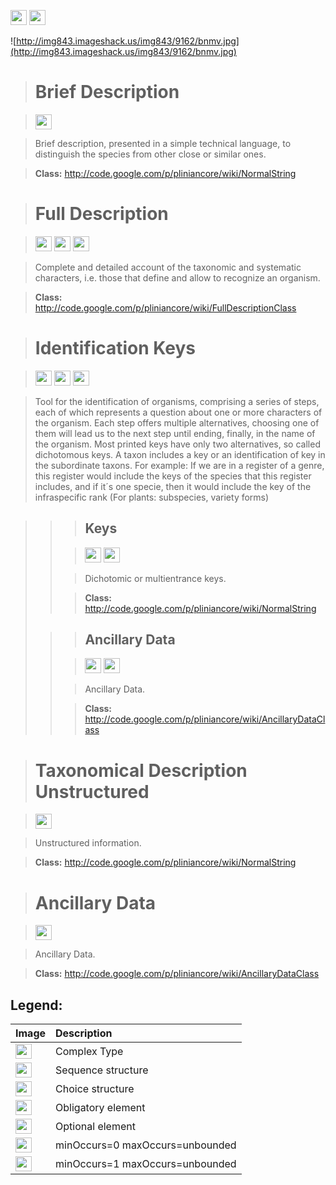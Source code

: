 <img src='http://imageshack.us/a/img16/5397/multipleg.jpg' width='26' height='24' /> <img src='http://img6.imageshack.us/img6/1315/sequencej.jpg' width='26' height='24' />


![http://img843.imageshack.us/img843/9162/bnmv.jpg](http://img843.imageshack.us/img843/9162/bnmv.jpg)




> # Brief Description #

> <img src='http://img585.imageshack.us/img585/4808/optional.jpg' width='26' height='24' />

> Brief description, presented in a simple technical language, to distinguish the species from other close or similar ones.

> <b>Class:</b> http://code.google.com/p/pliniancore/wiki/NormalString

> # Full Description #

> <img src='http://img585.imageshack.us/img585/4808/optional.jpg' width='26' height='24' /> <img src='http://imageshack.us/a/img16/5397/multipleg.jpg' width='26' height='24' /> <img src='http://img266.imageshack.us/img266/2791/choice.jpg' width='26' height='24' />

> Complete and detailed account of the taxonomic and systematic characters, i.e. those that define and allow to recognize an organism.

> <b>Class:</b> http://code.google.com/p/pliniancore/wiki/FullDescriptionClass

> # Identification Keys #

> <img src='http://img585.imageshack.us/img585/4808/optional.jpg' width='26' height='24' /> <img src='http://imageshack.us/a/img16/5397/multipleg.jpg' width='26' height='24' /> <img src='http://img6.imageshack.us/img6/1315/sequencej.jpg' width='26' height='24' />

> Tool for the identification of organisms, comprising a series of steps, each of which represents a question about one or more characters of the organism. Each step offers multiple alternatives, choosing one of them will lead us to the next step until ending, finally, in the name of the organism. Most printed keys have only two alternatives, so called dichotomous keys.                                                      A taxon includes a key or an identification of key  in the subordinate taxons.
> For example:
> If we are in a register of a genre, this register would include the keys of the species that this register includes, and if it´s one specie, then it would include the key of the infraspecific rank (For plants: subspecies, variety forms)

<blockquote><blockquote>
<blockquote><h2>Keys</h2></blockquote>

<blockquote><img src='http://img585.imageshack.us/img585/4808/optional.jpg' width='26' height='24' /> <img src='http://img198.imageshack.us/img198/6134/unoinfinito.jpg' width='26' height='24' /></blockquote>

<blockquote>Dichotomic or multientrance keys.</blockquote>

<blockquote><b>Class:</b> <a href='http://code.google.com/p/pliniancore/wiki/NormalString'>http://code.google.com/p/pliniancore/wiki/NormalString</a>
</blockquote></blockquote>
<blockquote><blockquote>
<h2>Ancillary Data</h2></blockquote>

<blockquote><img src='http://img585.imageshack.us/img585/4808/optional.jpg' width='26' height='24' /> <img src='http://img19.imageshack.us/img19/4356/infinitol.jpg' width='26' height='24' /></blockquote>

<blockquote>Ancillary Data.</blockquote>

<blockquote><b>Class:</b> <a href='http://code.google.com/p/pliniancore/wiki/AncillaryDataClass'>http://code.google.com/p/pliniancore/wiki/AncillaryDataClass</a></blockquote>

</blockquote></blockquote>


> # Taxonomical Description Unstructured #

> <img src='http://img585.imageshack.us/img585/4808/optional.jpg' width='26' height='24' />

> Unstructured information.

> <b>Class:</b> http://code.google.com/p/pliniancore/wiki/NormalString



> # Ancillary Data #

> <img src='http://img19.imageshack.us/img19/4356/infinitol.jpg' width='26' height='24' />

> Ancillary Data.

> <b>Class:</b> http://code.google.com/p/pliniancore/wiki/AncillaryDataClass


<h2><b>Legend:</b></h2>

|Image|Description|
|:----|:----------|
|<img src='http://imageshack.us/a/img16/5397/multipleg.jpg' width='26' height='24' />|Complex Type|
|<img src='http://img6.imageshack.us/img6/1315/sequencej.jpg' width='26' height='24' />|Sequence structure|
|<img src='http://img266.imageshack.us/img266/2791/choice.jpg' width='26' height='24' />|Choice structure|
|<img src='http://img52.imageshack.us/img52/2777/elementkw.jpg' width='26' height='24' />|Obligatory element|
|<img src='http://img585.imageshack.us/img585/4808/optional.jpg' width='26' height='24' />|Optional element|
|<img src='http://img19.imageshack.us/img19/4356/infinitol.jpg' width='26' height='24' />|minOccurs=0 maxOccurs=unbounded|
|<img src='http://img198.imageshack.us/img198/6134/unoinfinito.jpg' width='26' height='24' />|minOccurs=1 maxOccurs=unbounded|